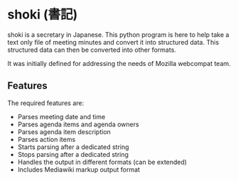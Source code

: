 # shoki (書記)

shoki is a secretary in Japanese. This python program is here to help take a text only file of meeting minutes and convert it into structured data. This structured data can then be converted into other formats.

It was initially defined for addressing the needs of Mozilla webcompat team.

## Features

The required features are:

* Parses meeting date and time
* Parses agenda items and agenda owners
* Parses agenda item description
* Parses action items
* Starts parsing after a dedicated string
* Stops parsing after a dedicated string
* Handles the output in different formats (can be extended)
* Includes Mediawiki markup output format
